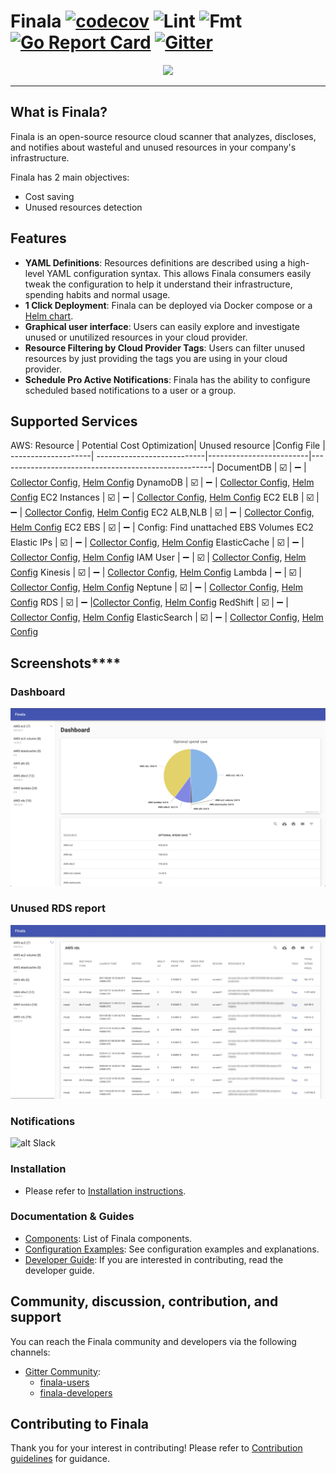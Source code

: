 # Finala [![codecov](https://codecov.io/gh/similarweb/finala/branch/master/graph/badge.svg)](https://codecov.io/gh/similarweb/finala) ![Lint](https://github.com/similarweb/finala/workflows/Lint/badge.svg) ![Fmt](https://github.com/similarweb/finala/workflows/Fmt/badge.svg) [![Go Report Card](https://goreportcard.com/badge/github.com/similarweb/finala)](https://goreportcard.com/report/github.com/similarweb/finala) [![Gitter](https://badges.gitter.im/similarweb-finala/community.svg)](https://gitter.im/similarweb-finala/community?utm_source=badge&utm_medium=badge&utm_campaign=pr-badge)

<p align="center">
    <img src="https://raw.githubusercontent.com/similarweb/finala/docs/update-readme-md/docs/images/main-logo.png" width="600">
</p>

----

## What is Finala?

Finala is an open-source resource cloud scanner that analyzes, discloses, and notifies about wasteful and unused resources in your company's infrastructure.

Finala has 2 main objectives:

* Cost saving
* Unused resources detection

## Features

* **YAML Definitions**: Resources definitions are described using a high-level YAML configuration syntax. This allows Finala consumers easily tweak the configuration to help it understand their infrastructure, spending habits and normal usage.
* **1 Click Deployment**: Finala can be deployed via Docker compose or a [Helm chart](https://github.com/similarweb/finala-helm).
* **Graphical user interface**: Users can easily explore and investigate unused or unutilized resources in your cloud provider.
* **Resource Filtering by Cloud Provider Tags**: Users can filter unused resources by just providing the tags you are using in your cloud provider.
* **Schedule Pro Active Notifications**: Finala has the ability to configure scheduled based notifications to a user or a group. 

## Supported Services
AWS:
Resource            | Potential Cost Optimization| Unused resource         |Config File                                          |
--------------------| ---------------------------|-------------------------|-----------------------------------------------------|
DocumentDB          | :ballot_box_with_check:    | :heavy_minus_sign:      | [Collector Config](./configuration/collector.yaml#L29), [Helm Config](https://github.com/similarweb/finala-helm/blob/master/values.yaml#L131)
DynamoDB            | :ballot_box_with_check:    | :heavy_minus_sign:      | [Collector Config](./configuration/collector.yaml#L79), [Helm Config](https://github.com/similarweb/finala-helm/blob/master/values.yaml#L181)
EC2 Instances       | :ballot_box_with_check:    | :heavy_minus_sign:      | [Collector Config](./configuration/collector.yaml#L69), [Helm Config](https://github.com/similarweb/finala-helm/blob/master/values.yaml#L171)
EC2 ELB             | :ballot_box_with_check:    | :heavy_minus_sign:      | [Collector Config](./configuration/collector.yaml#L49), [Helm Config](https://github.com/similarweb/finala-helm/blob/master/values.yaml#L151)
EC2 ALB,NLB         | :ballot_box_with_check:    | :heavy_minus_sign:      | [Collector Config](./configuration/collector.yaml#L59), [Helm Config](https://github.com/similarweb/finala-helm/blob/master/values.yaml#L161)
EC2 EBS             | :ballot_box_with_check:    | :heavy_minus_sign:      | Config: Find unattached EBS Volumes
EC2 Elastic IPs     | :ballot_box_with_check:    | :heavy_minus_sign:      | [Collector Config](./configuration/collector.yaml#L39), [Helm Config](https://github.com/similarweb/finala-helm/blob/master/values.yaml#L141)
ElasticCache        | :ballot_box_with_check:    | :heavy_minus_sign:      | [Collector Config](./configuration/collector.yaml#L39), [Helm Config](https://github.com/similarweb/finala-helm/blob/master/values.yaml#L141)
IAM User            | :heavy_minus_sign:         | :ballot_box_with_check: | [Collector Config](./configuration/collector.yaml#L154), [Helm Config](https://github.com/similarweb/finala-helm/blob/master/values.yaml#L250)
Kinesis             | :ballot_box_with_check:    | :heavy_minus_sign:      | [Collector Config](./configuration/collector.yaml#L127), [Helm Config](https://github.com/similarweb/finala-helm/blob/master/values.yaml#L229)
Lambda              | :heavy_minus_sign:         | :ballot_box_with_check: | [Collector Config](./configuration/collector.yaml#L104), [Helm Config](https://github.com/similarweb/finala-helm/blob/master/values.yaml#L206)
Neptune             | :ballot_box_with_check:    | :heavy_minus_sign:      | [Collector Config](./configuration/collector.yaml#L114), [Helm Config](https://github.com/similarweb/finala-helm/blob/master/values.yaml#L216)
RDS                 | :ballot_box_with_check:    | :heavy_minus_sign:      |[Collector Config](./configuration/collector.yaml#L19), [Helm Config](https://github.com/similarweb/finala-helm/blob/master/values.yaml#L121)
RedShift            | :ballot_box_with_check:    | :heavy_minus_sign:      | [Collector Config](./configuration/collector.yaml#L143), [Helm Config](https://github.com/similarweb/finala-helm/blob/master/values.yaml#L255)
ElasticSearch       | :ballot_box_with_check:    | :heavy_minus_sign:      | [Collector Config](./configuration/collector.yaml#L143), [Helm Config](https://github.com/similarweb/finala-helm/blob/master/values.yaml#L245)

## **Screenshots******

### Dashboard

![alt Summary](https://raw.githubusercontent.com/similarweb/finala/master/docs/images/dashboard.png)

### Unused RDS report

![alt Resources](https://raw.githubusercontent.com/similarweb/finala/master/docs/images/resource.jpg)

### Notifications

![alt Slack](https://raw.githubusercontent.com/similarweb/finala/docs/update-readme-md/docs/images/slack.png)

### Installation

* Please refer to [Installation instructions](docs/install/index.md).

### Documentation & Guides

* [Components](./docs/components.md): List of Finala components.
* [Configuration Examples](./docs/configuration_examples/README.md): See configuration examples and explanations.
* [Developer Guide](./docs/developers/index.md):  If you are interested in contributing, read the developer guide.

## Community, discussion, contribution, and support

You can reach the Finala community and developers via the following channels:

* [Gitter Community](https://gitter.im/similarweb-finala/community):
  * [finala-users](https://gitter.im/similarweb-finala/users)
  * [finala-developers](https://gitter.im/similarweb-finala/developers)

## Contributing to Finala

Thank you for your interest in contributing! Please refer to [Contribution guidelines](./CONTRIBUTING.md) for guidance.